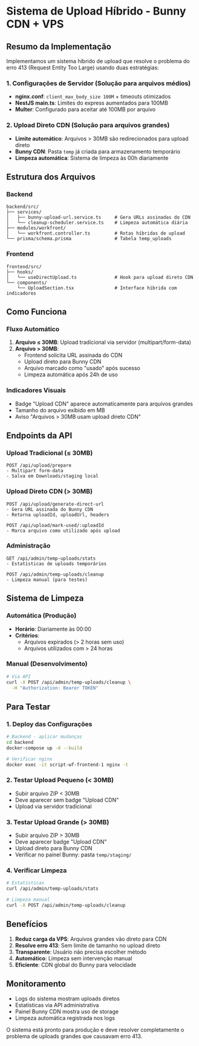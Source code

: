 # Sistema de Upload Híbrido - Bunny CDN + VPS

## Resumo da Implementação

Implementamos um sistema híbrido de upload que resolve o problema do erro 413 (Request Entity Too Large) usando duas estratégias:

### 1. Configurações de Servidor (Solução para arquivos médios)
- **nginx.conf**: `client_max_body_size 100M` + timeouts otimizados
- **NestJS main.ts**: Limites do express aumentados para 100MB
- **Multer**: Configurado para aceitar até 100MB por arquivo

### 2. Upload Direto CDN (Solução para arquivos grandes)
- **Limite automático**: Arquivos > 30MB são redirecionados para upload direto
- **Bunny CDN**: Pasta `temp` já criada para armazenamento temporário
- **Limpeza automática**: Sistema de limpeza às 00h diariamente

## Estrutura dos Arquivos

### Backend
```
backend/src/
├── services/
│   ├── bunny-upload-url.service.ts     # Gera URLs assinadas do CDN
│   └── cleanup-scheduler.service.ts    # Limpeza automática diária
├── modules/workfront/
│   └── workfront.controller.ts         # Rotas híbridas de upload
└── prisma/schema.prisma                # Tabela temp_uploads
```

### Frontend
```
frontend/src/
├── hooks/
│   └── useDirectUpload.ts              # Hook para upload direto CDN
└── components/
    └── UploadSection.tsx               # Interface híbrida com indicadores
```

## Como Funciona

### Fluxo Automático
1. **Arquivo ≤ 30MB**: Upload tradicional via servidor (multipart/form-data)
2. **Arquivo > 30MB**: 
   - Frontend solicita URL assinada do CDN
   - Upload direto para Bunny CDN
   - Arquivo marcado como "usado" após sucesso
   - Limpeza automática após 24h de uso

### Indicadores Visuais
- Badge "Upload CDN" aparece automaticamente para arquivos grandes
- Tamanho do arquivo exibido em MB
- Aviso "Arquivos > 30MB usam upload direto CDN"

## Endpoints da API

### Upload Tradicional (≤ 30MB)
```
POST /api/upload/prepare
- Multipart form-data
- Salva em Downloads/staging local
```

### Upload Direto CDN (> 30MB)
```
POST /api/upload/generate-direct-url
- Gera URL assinada do Bunny CDN
- Retorna uploadId, uploadUrl, headers

POST /api/upload/mark-used/:uploadId
- Marca arquivo como utilizado após upload
```

### Administração
```
GET /api/admin/temp-uploads/stats
- Estatísticas de uploads temporários

POST /api/admin/temp-uploads/cleanup
- Limpeza manual (para testes)
```

## Sistema de Limpeza

### Automática (Produção)
- **Horário**: Diariamente às 00:00
- **Critérios**: 
  - Arquivos expirados (> 2 horas sem uso)
  - Arquivos utilizados com > 24 horas

### Manual (Desenvolvimento)
```bash
# Via API
curl -X POST /api/admin/temp-uploads/cleanup \
  -H "Authorization: Bearer TOKEN"
```

## Para Testar

### 1. Deploy das Configurações
```bash
# Backend - aplicar mudanças
cd backend
docker-compose up -d --build

# Verificar nginx
docker exec -it script-wf-frontend-1 nginx -t
```

### 2. Testar Upload Pequeno (< 30MB)
- Subir arquivo ZIP < 30MB
- Deve aparecer sem badge "Upload CDN"
- Upload via servidor tradicional

### 3. Testar Upload Grande (> 30MB)
- Subir arquivo ZIP > 30MB  
- Deve aparecer badge "Upload CDN"
- Upload direto para Bunny CDN
- Verificar no painel Bunny: pasta `temp/staging/`

### 4. Verificar Limpeza
```bash
# Estatísticas
curl /api/admin/temp-uploads/stats

# Limpeza manual
curl -X POST /api/admin/temp-uploads/cleanup
```

## Benefícios

1. **Reduz carga da VPS**: Arquivos grandes vão direto para CDN
2. **Resolve erro 413**: Sem limite de tamanho no upload direto
3. **Transparente**: Usuário não precisa escolher método
4. **Automático**: Limpeza sem intervenção manual
5. **Eficiente**: CDN global do Bunny para velocidade

## Monitoramento

- Logs do sistema mostram uploads diretos
- Estatísticas via API administrativa  
- Painel Bunny CDN mostra uso de storage
- Limpeza automática registrada nos logs

O sistema está pronto para produção e deve resolver completamente o problema de uploads grandes que causavam erro 413.